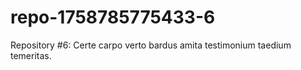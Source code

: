 # repo-1758785775433-6
Repository #6: Certe carpo verto bardus amita testimonium taedium temeritas.
